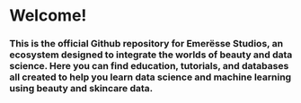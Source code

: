 # Welcome!
### This is the official Github repository for Emerësse Studios, an ecosystem designed to integrate the worlds of beauty and data science. Here you can find education, tutorials, and databases all created to help you learn data science and machine learning using beauty and skincare data.
